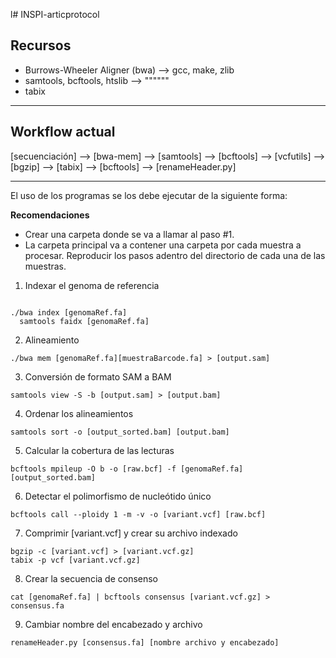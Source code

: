 l# INSPI-articprotocol

## Recursos 

- Burrows-Wheeler Aligner (bwa) --> gcc, make, zlib 
- samtools, bcftools, htslib --> """"""
- tabix
---

## Workflow actual

[secuenciación] --> [bwa-mem] --> [samtools] --> [bcftools] --> [vcfutils] --> [bgzip] --> [tabix] --> [bcftools] --> [renameHeader.py]

---

El uso de los programas se los debe ejecutar de la siguiente forma:

**Recomendaciones**
- Crear una carpeta donde se va a llamar al paso #1.
- La carpeta principal va a contener una carpeta por cada muestra a procesar. Reproducir los pasos adentro del directorio de cada una de las muestras.

1. Indexar el genoma de referencia

``` shell

./bwa index [genomaRef.fa] 
  samtools faidx [genomaRef.fa]

```

2. Alineamiento

``` shell
./bwa mem [genomaRef.fa][muestraBarcode.fa] > [output.sam]
```

3. Conversión de formato SAM a BAM

``` shell
samtools view -S -b [output.sam] > [output.bam]
```

4. Ordenar los alineamientos

``` shell
samtools sort -o [output_sorted.bam] [output.bam] 
```

5. Calcular la cobertura de las lecturas

``` shell
bcftools mpileup -O b -o [raw.bcf] -f [genomaRef.fa] [output_sorted.bam]
```

6. Detectar el polimorfismo de nucleótido único

``` shell
bcftools call --ploidy 1 -m -v -o [variant.vcf] [raw.bcf]
```

7. Comprimir [variant.vcf] y crear su archivo indexado

``` shell
bgzip -c [variant.vcf] > [variant.vcf.gz]
tabix -p vcf [variant.vcf.gz]
```

8. Crear la secuencia de consenso

``` shell
cat [genomaRef.fa] | bcftools consensus [variant.vcf.gz] > consensus.fa
```

9. Cambiar nombre del encabezado y archivo

``` shell
renameHeader.py [consensus.fa] [nombre archivo y encabezado]
```
